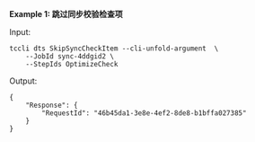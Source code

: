 **Example 1: 跳过同步校验检查项**



Input: 

```
tccli dts SkipSyncCheckItem --cli-unfold-argument  \
    --JobId sync-4ddgid2 \
    --StepIds OptimizeCheck
```

Output: 
```
{
    "Response": {
        "RequestId": "46b45da1-3e8e-4ef2-8de8-b1bffa027385"
    }
}
```

